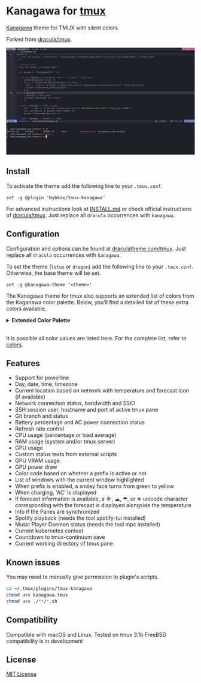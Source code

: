 
# Kanagawa for [tmux](https://github.com/tmux/tmux/wiki)

[Kanagawa](https://github.com/rebelot/kanagawa.nvim/tree/master) theme for TMUX with silent colors.

Forked from [dracula/tmux](https://github.com/dracula/tmux).

![Screenshot](./screenshot.png)

## Install
To activate the theme add the following line to your `.tmux.conf`.

    set -g @plugin 'Nybkox/tmux-kanagawa'
For advanced instructions look at [INSTALL.md](https://github.com/Nybkox/tmux-kanagawa/blob/master/INSTALL.md) or check official instructions of [dracula/tmux](https://draculatheme.com/tmux).  Just replace all `dracula` occurrences with `kanagawa`.

## Configuration

Configuration and options can be found at [draculatheme.com/tmux](https://draculatheme.com/tmux).
Just replace all `dracula` occurrences with `kanagawa`.

To set the theme (`lotus` or `dragon`) add the following line to your `.tmux.conf`. Otherwise, the base theme will be set.

```
set -g @kanagawa-theme '<theme>'
```

The Kanagawa theme for tmux also supports an extended list of colors from the Kaganawa color palette. Below, you'll find a detailed list of these extra colors available.

<details>
<summary><strong>Extended Color Palette</strong></summary>

| Color Name        | Hex Value   | Visual                                               |
|-------------------|-------------|------------------------------------------------------|
| Autumn Green      | `#76946a`   | ![Autumn Green](./assets/colors/autumn_green.svg)   |
| Autumn Orange     | `#dca561`   | ![Autumn Orange](./assets/colors/autumn_orange.svg) |
| Autumn Red        | `#c34043`   | ![Autumn Red](./assets/colors/autumn_red.svg)       |
| Autumn Yellow     | `#dca561`   | ![Autumn Yellow](./assets/colors/autumn_yellow.svg) |
| Boat Yellow 1     | `#938056`   | ![Boat Yellow 1](./assets/colors/boat_yellow_1.svg)  |
| Boat Yellow 2     | `#c0a36e`   | ![Boat Yellow 2](./assets/colors/boat_yellow_2.svg)  |
| Carp Yellow       | `#e6c384`   | ![Carp Yellow](./assets/colors/carp_yellow.svg)     |
| Crystal Blue      | `#7e9cd8`   | ![Crystal Blue](./assets/colors/crystal_blue.svg)   |
| Dragon Blue       | `#658594`   | ![Dragon Blue](./assets/colors/dragon_blue.svg)     |
| Dragon Green      | `#8a9a7b`   | ![Dragon Green](./assets/colors/dragon_green.svg)   |
| Dragon Aqua       | `#8ea4a2`   | ![Dragon Aqua](./assets/colors/dragon_aqua.svg)     |
| Dragon Orange     | `#b6927b`   | ![Dragon Orange](./assets/colors/dragon_orange.svg) |
| Fuji Gray         | `#727169`   | ![Fuji Gray](./assets/colors/fuji_gray.svg)         |
| Fuji White        | `#dcd7ba`   | ![Fuji White](./assets/colors/fuji_white.svg)       |
| Katana Gray       | `#717c7c`   | ![Katana Gray](./assets/colors/katana_gray.svg)     |
| Light Blue        | `#a3d4d5`   | ![Light Blue](./assets/colors/light_blue.svg)       |
| Old White         | `#c8c093`   | ![Old White](./assets/colors/old_white.svg)         |
| Oni Violet        | `#957fb8`   | ![Oni Violet](./assets/colors/oni_violet.svg)       |
| Peach Red         | `#ff5d62`   | ![Peach Red](./assets/colors/peach_red.svg)         |
| Ronin Yellow      | `#ff9e3b`   | ![Ronin Yellow](./assets/colors/ronin_yellow.svg)   |
| Sakura Pink       | `#d27e99`   | ![Sakura Pink](./assets/colors/sakura_pink.svg)     |
| Samurai Red       | `#e82424`   | ![Samurai Red](./assets/colors/samurai_red.svg)     |
| Spring Blue       | `#7fb4ca`   | ![Spring Blue](./assets/colors/spring_blue.svg)     |
| Spring Green      | `#98bb6c`   | ![Spring Green](./assets/colors/spring_green.svg)   |
| Spring Violet 1   | `#938aa9`   | ![Spring Violet 1](./assets/colors/spring_violet_1.svg) |
| Spring Violet 2   | `#9cabca`   | ![Spring Violet 2](./assets/colors/spring_violet_2.svg) |
| Sumi Ink 0        | `#16161d`   | ![Sumi Ink 0](./assets/colors/sumi_ink_0.svg)        |
| Sumi Ink 1        | `#1e1f28`   | ![Sumi Ink 1](./assets/colors/sumi_ink_1.svg)        |
| Sumi Ink 2        | `#1a1a22`   | ![Sumi Ink 2](./assets/colors/sumi_ink_2.svg)       |
| Sumi Ink 3        | `#363646`   | ![Sumi Ink 3](./assets/colors/sumi_ink_3.svg)        |
| Sumi Ink 4        | `#2a2a37`   | ![Sumi Ink 4](./assets/colors/sumi_ink_4.svg)       |
| Sumi Ink 5        | `#363646`   | ![Sumi Ink 5](./assets/colors/sumi_ink_5.svg)       |
| Sumi Ink 6        | `#54546D`   | ![Sumi Ink 6](./assets/colors/sumi_ink_6.svg)       |
| Surimi Orange     | `#ffa066`   | ![Surimi Orange](./assets/colors/surimi_orange.svg) |
| Wave Aqua         | `#6a9589`   | ![Wave Aqua](./assets/colors/wave_aqua.svg)         |
| Wave Aqua 2       | `#7aa89f`   | ![Wave Aqua 2](./assets/colors/wave_aqua_2.svg)     |
| Wave Blue 1       | `#223249`   | ![Wave Blue 1](./assets/colors/wave_blue_1.svg)     |
| Wave Blue 2       | `#2d4f67`   | ![Wave Blue 2](./assets/colors/wave_blue_2.svg)     |
| Wawe Red          | `#e46876`   | ![Wawe Red](./assets/colors/wawe_red.svg)           |
| Winter Blue       | `#252535`   | ![Winter Blue](./assets/colors/winter_blue.svg)     |
| Winter Green      | `#2b3328`   | ![Winter Green](./assets/colors/winter_green.svg)   |
| Winter Red        | `#43242b`   | ![Winter Red](./assets/colors/winter_red.svg)       |
| Winter Yellow     | `#49443c`   | ![Winter Yellow](./assets/colors/winter_yellow.svg) |
| Lotus White 3     | `#f2ecbc`   | ![Lotus White 3](./assets/colors/lotus_white_3.svg) |
| Lotus Ink 1       | `#545464`   | ![Lotus Ink 1](./assets/colors/lotus_ink_1.svg)     |
| Lotus Ink 2       | `#43436c`   | ![Lotus Ink 2](./assets/colors/lotus_ink_2.svg)     |
| Lotus Red 2       | `#d7474b`   | ![Lotus Red 2](./assets/colors/lotus_red_2.svg)     |
| Lotus Yellow 2    | `#836f4a`   | ![Lotus Yellow 2](./assets/colors/lotus_yellow_2.svg)|
| Lotus Teal 2      | `#6693bf`   | ![Lotus Teal 2](./assets/colors/lotus_teal_2.svg)   |
| Lotus Gray 3      | `#8a8980`   | ![Lotus Gray 3](./assets/colors/lotus_gray_3.svg)   |
| Lotus Pink        | `#b35b79`   | ![Lotus Pink](./assets/colors/lotus_pink.svg)       |
| Lotus Cyan        | `#d7e3d8`   | ![Lotus Cyan](./assets/colors/lotus_cyan.svg)       |
| Lotus Violet 1    | `#a09cac`   | ![Lotus Violet 1](./assets/colors/lotus_violet_1.svg)|
| Lotus Violet 2    | `#766b90`   | ![Lotus Violet 2](./assets/colors/lotus_violet_2.svg)|
| Lotus Orange      | `#cc6d00`   | ![Lotus Orange](./assets/colors/lotus_orange.svg)   |
| Lotus Orange 2    | `#e98a00`   | ![Lotus Orange 2](./assets/colors/lotus_orange_2.svg)|
| Lotus Yellow      | `#77713f`   | ![Lotus Yellow](./assets/colors/lotus_yellow.svg)   |
| Lotus Yellow 2    | `#836f4a`   | ![Lotus Yellow 2](./assets/colors/lotus_yellow_2.svg)|
| Lotus Yellow 3    | `#de9800`   | ![Lotus Yellow 3](./assets/colors/lotus_yellow_3.svg)|
| Lotus Gray 2      | `#716e61`   | ![Lotus Gray 2](./assets/colors/lotus_gray_2.svg)   |
| Dragon Red        | `#c4746e`   | ![Dragon Red](./assets/colors/dragon_red.svg)       |
| Dragon Pink       | `#a292a3`   | ![Dragon Pink](./assets/colors/dragon_pink.svg)     |

</details><br>

It is possible all color values are listed here. For the complete list, refer to [colors](./scripts/colors.sh).

## Features

- Support for powerline
- Day, date, time, timezone
- Current location based on network with temperature and forecast icon (if available)
- Network connection status, bandwidth and SSID
- SSH session user, hostname and port of active tmux pane
- Git branch and status
- Battery percentage and AC power connection status
- Refresh rate control
- CPU usage (percentage or load average)
- RAM usage (system and/or tmux server)
- GPU usage
- Custom status texts from external scripts
- GPU VRAM usage
- GPU power draw
- Color code based on whether a prefix is active or not
- List of windows with the current window highlighted
- When prefix is enabled, a smiley face turns from green to yellow
- When charging, 'AC' is displayed
- If forecast information is available, a ☀, ☁, ☂, or ❄ unicode character corresponding with the forecast is displayed alongside the temperature
- Info if the Panes are synchronized
- Spotify playback (needs the tool spotify-tui installed)
- Music Player Daemon status (needs the tool mpc installed)
- Current kubernetes context
- Countdown to tmux-continuum save
- Current working directory of tmux pane

## Known issues
You may need to manually give permission to plugin's scripts.
```bash
cd ~/.tmux/plugins/tmux-kanagawa
chmod u+x kanagawa.tmux
chmod u+x ./**/*.sh
```

## Compatibility

Compatible with macOS and Linux. Tested on tmux 3.1b
FreeBSD compatibility is in development

## License

[MIT License](./LICENSE)
